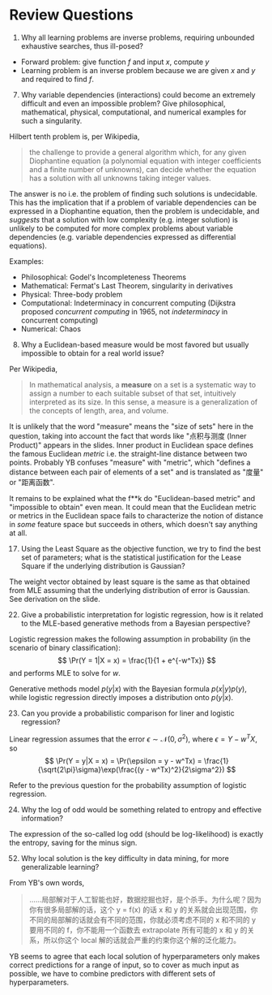 # Review Questions

1. Why all learning problems are inverse problems, requiring unbounded exhaustive searches, thus ill-posed?

- Forward problem: give function $f$ and input $x$, compute $y$
- Learning problem is an inverse problem because we are given $x$ and $y$ and required to find $f$.

7. Why variable dependencies (interactions) could become an extremely difficult and even an impossible problem? Give philosophical, mathematical, physical, computational, and numerical examples for such a singularity.

Hilbert tenth problem is, per Wikipedia,

> the challenge to provide a general algorithm which, for any given Diophantine equation (a polynomial equation with integer coefficients and a finite number of unknowns), can decide whether the equation has a solution with all unknowns taking integer values.

The answer is no i.e. the problem of finding such solutions is undecidable. This has the implication that if a problem of variable dependencies can be expressed in a Diophantine equation, then the problem is undecidable, and *suggests* that a solution with low complexity (e.g. integer solution) is unlikely to be computed for more complex problems about variable dependencies (e.g. variable dependencies expressed as differential equations).

Examples:

- Philosophical: Godel's Incompleteness Theorems
- Mathematical: Fermat's Last Theorem, singularity in derivatives
- Physical: Three-body problem
- Computational: Indeterminacy in concurrent computing (Dijkstra proposed *concurrent computing* in 1965, not *indeterminacy* in concurrent computing)
- Numerical: Chaos

8. Why a Euclidean-based measure would be most favored but usually impossible to obtain for a real world issue?

Per Wikipedia,

> In mathematical analysis, a **measure** on a set is a systematic way to assign a number to each suitable subset of that set, intuitively interpreted as its size. In this sense, a measure is a generalization of the concepts of length, area, and volume.

It is unlikely that the word "measure" means the "size of sets" here in the question, taking into account the fact that words like "点积与测度 (Inner Product)" appears in the slides. Inner product in Euclidean space defines the famous Euclidean *metric* i.e. the straight-line distance between two points. Probably YB confuses "measure" with "metric", which "defines a distance between each pair of elements of a set" and is translated as "度量" or "距离函数".

It remains to be explained what the f\*\*k do "Euclidean-based metric" and "impossible to obtain" even mean. It could mean that the Euclidean metric or metrics in the Euclidean space fails to characterize the notion of distance in *some* feature space but succeeds in others, which doesn't say anything at all.

17. Using the Least Square as the objective function, we try to find the best set of parameters; what is the statistical justification for the Lease Square if the underlying distribution is Gaussian?

The weight vector obtained by least square is the same as that obtained from MLE assuming that the underlying distribution of error is Gaussian. See derivation on the slide.

22. Give a probabilistic interpretation for logistic regression, how is it related to the MLE-based generative methods from a Bayesian perspective?

Logistic regression makes the following assumption in probability (in the scenario of binary classification):
$$
    \Pr(Y = 1|X = x) = \frac{1}{1 + e^{-w^Tx}}
$$
and performs MLE to solve for $w$.

Generative methods model $p(y|x)$ with the Bayesian formula $p(x|y)p(y)$, while logistic regression directly imposes a distribution onto $p(y|x)$.

23. Can you provide a probabilistic comparison for liner and logistic regression?

Linear regression assumes that the error $\epsilon \sim \mathcal{N}(0, \sigma^2)$, where $\epsilon = Y - w^TX$, so
$$
    \Pr(Y = y|X = x) = \Pr(\epsilon = y - w^Tx) = \frac{1}{\sqrt{2\pi}\sigma}\exp(\frac{(y - w^Tx)^2}{2\sigma^2})
$$

Refer to the previous question for the probability assumption of logistic regression.

24. Why the log of odd would be something related to entropy and effective information?

The expression of the so-called log odd (should be log-likelihood) is exactly the entropy, saving for the minus sign.

52. Why local solution is the key difficulty in data mining, for more generalizable learning?

From YB's own words,

> ……局部解对于人工智能也好，数据挖掘也好，是个杀手。为什么呢？因为你有很多局部解的话，这个 y = f(x) 的话 x 和 y 的关系就会出现范围，你不同的局部解的话就会有不同的范围，你就必须考虑不同的 x 和不同的 y 要用不同的 f，你不能用一个函数去 extrapolate 所有可能的 x 和 y 的关系，所以你这个 local 解的话就会严重的约束你这个解的泛化能力。

YB seems to agree that each local solution of hyperparameters only makes correct predictions for a range of input, so to cover as much input as possible, we have to combine predictors with different sets of hyperparameters.
